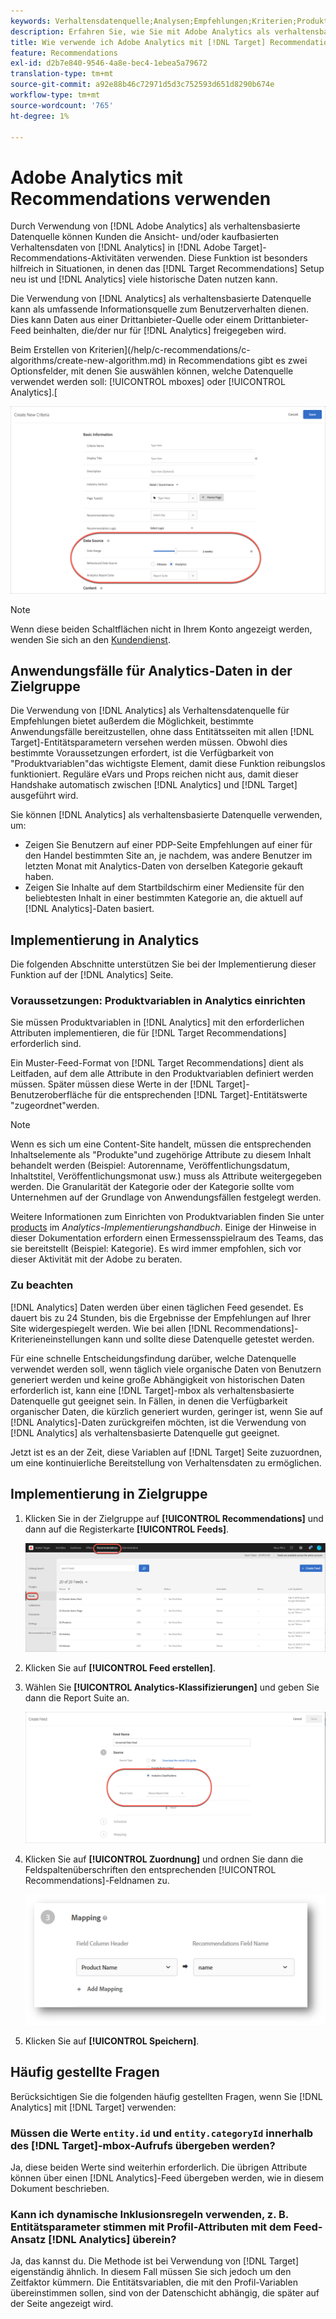 ```yaml
---
keywords: Verhaltensdatenquelle;Analysen;Empfehlungen;Kriterien;Produktvariablen
description: Erfahren Sie, wie Sie mit Adobe Analytics als verhaltensbasierte Datenquelle die Ansicht- und/oder kaufbasierten Verhaltensdaten aus Analytics in [!DNL Target] Recommendations verwenden können.
title: Wie verwende ich Adobe Analytics mit [!DNL Target] Recommendations?
feature: Recommendations
exl-id: d2b7e840-9546-4a8e-bec4-1ebea5a79672
translation-type: tm+mt
source-git-commit: a92e88b46c72971d5d3c752593d651d8290b674e
workflow-type: tm+mt
source-wordcount: '765'
ht-degree: 1%

---
```


# Adobe Analytics mit Recommendations verwenden

Durch Verwendung von [!DNL Adobe Analytics] als verhaltensbasierte Datenquelle können Kunden die Ansicht- und/oder kaufbasierten Verhaltensdaten von [!DNL Analytics] in [!DNL Adobe Target]-Recommendations-Aktivitäten verwenden. Diese Funktion ist besonders hilfreich in Situationen, in denen das [!DNL Target Recommendations] Setup neu ist und [!DNL Analytics] viele historische Daten nutzen kann.

Die Verwendung von [!DNL Analytics] als verhaltensbasierte Datenquelle kann als umfassende Informationsquelle zum Benutzerverhalten dienen. Dies kann Daten aus einer Drittanbieter-Quelle oder einem Drittanbieter-Feed beinhalten, die/der nur für [!DNL Analytics] freigegeben wird.

Beim Erstellen von Kriterien](/help/c-recommendations/c-algorithms/create-new-algorithm.md) in Recommendations gibt es zwei Optionsfelder, mit denen Sie auswählen können, welche Datenquelle verwendet werden soll: [!UICONTROL mboxes] oder [!UICONTROL Analytics].[

![Schaltflächen für die verhaltensbasierte Datenquelle](/help/c-recommendations/c-algorithms/assets/behavioral-data-source.png)

>[!NOTE]
>
>Wenn diese beiden Schaltflächen nicht in Ihrem Konto angezeigt werden, wenden Sie sich an den [Kundendienst](/help/cmp-resources-and-contact-information.md#reference_ACA3391A00EF467B87930A450050077C).

## Anwendungsfälle für Analytics-Daten in der Zielgruppe

Die Verwendung von [!DNL Analytics] als Verhaltensdatenquelle für Empfehlungen bietet außerdem die Möglichkeit, bestimmte Anwendungsfälle bereitzustellen, ohne dass Entitätsseiten mit allen [!DNL Target]-Entitätsparametern versehen werden müssen. Obwohl dies bestimmte Voraussetzungen erfordert, ist die Verfügbarkeit von &quot;Produktvariablen&quot;das wichtigste Element, damit diese Funktion reibungslos funktioniert. Reguläre eVars und Props reichen nicht aus, damit dieser Handshake automatisch zwischen [!DNL Analytics] und [!DNL Target] ausgeführt wird.

Sie können [!DNL Analytics] als verhaltensbasierte Datenquelle verwenden, um:

* Zeigen Sie Benutzern auf einer PDP-Seite Empfehlungen auf einer für den Handel bestimmten Site an, je nachdem, was andere Benutzer im letzten Monat mit Analytics-Daten von derselben Kategorie gekauft haben.
* Zeigen Sie Inhalte auf dem Startbildschirm einer Mediensite für den beliebtesten Inhalt in einer bestimmten Kategorie an, die aktuell auf [!DNL Analytics]-Daten basiert.

## Implementierung in Analytics

Die folgenden Abschnitte unterstützen Sie bei der Implementierung dieser Funktion auf der [!DNL Analytics] Seite.

### Voraussetzungen: Produktvariablen in Analytics einrichten

Sie müssen Produktvariablen in [!DNL Analytics] mit den erforderlichen Attributen implementieren, die für [!DNL Target Recommendations] erforderlich sind.

Ein Muster-Feed-Format von [!DNL Target Recommendations] dient als Leitfaden, auf dem alle Attribute in den Produktvariablen definiert werden müssen. Später müssen diese Werte in der [!DNL Target]-Benutzeroberfläche für die entsprechenden [!DNL Target]-Entitätswerte &quot;zugeordnet&quot;werden.

>[!NOTE]
>
>Wenn es sich um eine Content-Site handelt, müssen die entsprechenden Inhaltselemente als &quot;Produkte&quot;und zugehörige Attribute zu diesem Inhalt behandelt werden (Beispiel: Autorenname, Veröffentlichungsdatum, Inhaltstitel, Veröffentlichungsmonat usw.) muss als Attribute weitergegeben werden. Die Granularität der Kategorie oder der Kategorie sollte vom Unternehmen auf der Grundlage von Anwendungsfällen festgelegt werden.

Weitere Informationen zum Einrichten von Produktvariablen finden Sie unter [products](https://experienceleague.adobe.com/docs/analytics/implementation/vars/page-vars/products.html) im *Analytics-Implementierungshandbuch*. Einige der Hinweise in dieser Dokumentation erfordern einen Ermessensspielraum des Teams, das sie bereitstellt (Beispiel: Kategorie). Es wird immer empfohlen, sich vor dieser Aktivität mit der Adobe zu beraten.

### Zu beachten

[!DNL Analytics] Daten werden über einen täglichen Feed gesendet. Es dauert bis zu 24 Stunden, bis die Ergebnisse der Empfehlungen auf Ihrer Site widergespiegelt werden. Wie bei allen [!DNL Recommendations]-Kriterieneinstellungen kann und sollte diese Datenquelle getestet werden.

Für eine schnelle Entscheidungsfindung darüber, welche Datenquelle verwendet werden soll, wenn täglich viele organische Daten von Benutzern generiert werden und keine große Abhängigkeit von historischen Daten erforderlich ist, kann eine [!DNL Target]-mbox als verhaltensbasierte Datenquelle gut geeignet sein. In Fällen, in denen die Verfügbarkeit organischer Daten, die kürzlich generiert wurden, geringer ist, wenn Sie auf [!DNL Analytics]-Daten zurückgreifen möchten, ist die Verwendung von [!DNL Analytics] als verhaltensbasierte Datenquelle gut geeignet.

Jetzt ist es an der Zeit, diese Variablen auf [!DNL Target] Seite zuzuordnen, um eine kontinuierliche Bereitstellung von Verhaltensdaten zu ermöglichen.

## Implementierung in Zielgruppe

1. Klicken Sie in der Zielgruppe auf **[!UICONTROL Recommendations]** und dann auf die Registerkarte **[!UICONTROL Feeds]**.

   ![Feeds](/help/c-recommendations/c-algorithms/assets/feeds-tab.png)

1. Klicken Sie auf **[!UICONTROL Feed erstellen]**.

1. Wählen Sie **[!UICONTROL Analytics-Klassifizierungen]** und geben Sie dann die Report Suite an.

   ![Option &quot;Analytics-Klassifizierungen&quot;](/help/c-recommendations/c-algorithms/assets/analytics-classifications.png)

1. Klicken Sie auf **[!UICONTROL Zuordnung]** und ordnen Sie dann die Feldspaltenüberschriften den entsprechenden [!UICONTROL Recommendations]-Feldnamen zu.

   ![Zuordnungsabschnitt](/help/c-recommendations/c-algorithms/assets/mapping.png)

1. Klicken Sie auf **[!UICONTROL Speichern]**.

## Häufig gestellte Fragen  

Berücksichtigen Sie die folgenden häufig gestellten Fragen, wenn Sie [!DNL Analytics] mit [!DNL Target] verwenden:

### Müssen die Werte `entity.id` und `entity.categoryId` innerhalb des [!DNL Target]-mbox-Aufrufs übergeben werden?

Ja, diese beiden Werte sind weiterhin erforderlich. Die übrigen Attribute können über einen [!DNL Analytics]-Feed übergeben werden, wie in diesem Dokument beschrieben.

### Kann ich dynamische Inklusionsregeln verwenden, z. B. Entitätsparameter stimmen mit Profil-Attributen mit dem Feed-Ansatz [!DNL Analytics] überein?

Ja, das kannst du. Die Methode ist bei Verwendung von [!DNL Target] eigenständig ähnlich. In diesem Fall müssen Sie sich jedoch um den Zeitfaktor kümmern. Die Entitätsvariablen, die mit den Profil-Variablen übereinstimmen sollen, sind von der Datenschicht abhängig, die später auf der Seite angezeigt wird.
